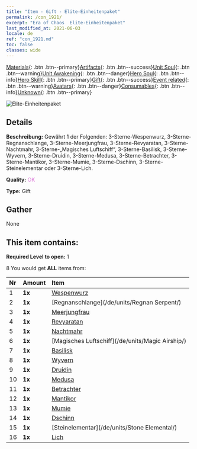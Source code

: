 ```yaml
---
title: "Item - Gift - Elite-Einheitenpaket"
permalink: /con_1921/
excerpt: "Era of Chaos  Elite-Einheitenpaket"
last_modified_at: 2021-06-03
locale: de
ref: "con_1921.md"
toc: false
classes: wide
---
```

 [Materials](/ItemsDE/){: .btn .btn--primary}[Artifacts](/ItemsDE/Artifacts/){: .btn .btn--success}[Unit Soul](/ItemsDE/UnitSoul/){: .btn .btn--warning}[Unit Awakening](/ItemsDE/UnitAwakening/){: .btn .btn--danger}[Hero Soul](/ItemsDE/HeroSoul/){: .btn .btn--info}[Hero Skill](/ItemsDE/HeroSkill/){: .btn .btn--primary}[Gift](/ItemsDE/Gift/){: .btn .btn--success}[Event related](/ItemsDE/Events/){: .btn .btn--warning}[Avatars](/ItemsDE/Avatars/){: .btn .btn--danger}[Consumables](/ItemsDE/Consumables/){: .btn .btn--info}[Unknown](/ItemsDE/Unknown/){: .btn .btn--primary}

 ![Elite-Einheitenpaket](/images/t/i_907054.png)

## Details
 **Beschreibung:** Gewährt 1 der Folgenden: 3-Sterne-Wespenwurz, 3-Sterne-Regnanschlange, 3-Sterne-Meerjungfrau, 3-Sterne-Revyaratan, 3-Sterne-Nachtmahr, 3-Sterne-„Magisches Luftschiff“, 3-Sterne-Basilisk, 3-Sterne-Wyvern, 3-Sterne-Druidin, 3-Sterne-Medusa, 3-Sterne-Betrachter, 3-Sterne-Mantikor, 3-Sterne-Mumie, 3-Sterne-Dschinn, 3-Sterne-Steinelementar oder 3-Sterne-Lich.

 **Quality:** <span style="color: #DA70D6">OK</span>

 **Type:** Gift

## Gather

  None

## This item contains:

 **Required Level to open:** 1

 8 You would get **ALL** items  from:

  | Nr | Amount |     Item    |
  |:---|:-------|:------------|
  | 1 |  **1x** | [Wespenwurz](/de/units/Waspwort/) |  | 
  | 2 |  **1x** | [Regnanschlange](/de/units/Regnan Serpent/) |  | 
  | 3 |  **1x** | [Meerjungfrau](/de/units/Mermaid/) |  | 
  | 4 |  **1x** | [Revyaratan](/de/units/Revyaratan/) |  | 
  | 5 |  **1x** | [Nachtmahr](/de/units/Nightmare/) |  | 
  | 6 |  **1x** | [Magisches Luftschiff](/de/units/Magic Airship/) |  | 
  | 7 |  **1x** | [Basilisk](/de/units/Basilisk/) |  | 
  | 8 |  **1x** | [Wyvern](/de/units/Wyvern/) |  | 
  | 9 |  **1x** | [Druidin](/de/units/Druid/) |  | 
  | 10 |  **1x** | [Medusa](/de/units/Medusa/) |  | 
  | 11 |  **1x** | [Betrachter](/de/units/Beholder/) |  | 
  | 12 |  **1x** | [Mantikor](/de/units/Manticore/) |  | 
  | 13 |  **1x** | [Mumie](/de/units/Mummy/) |  | 
  | 14 |  **1x** | [Dschinn](/de/units/Genie/) |  | 
  | 15 |  **1x** | [Steinelementar](/de/units/Stone Elemental/) |  | 
  | 16 |  **1x** | [Lich](/de/units/Lich/) |  | 
